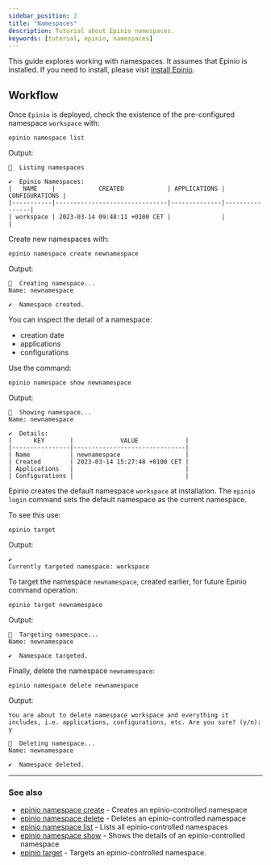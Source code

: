 ```yaml
---
sidebar_position: 2
title: "Namespaces"
description: Tutorial about Epinio namespaces.
keywords: [tutorial, epinio, namespaces]
---
```


This guide explores working with namespaces.
It assumes that Epinio is installed.
If you need to install, please visit
[install Epinio](docs/installation/install_epinio.md).


## Workflow

Once `Epinio` is deployed, check the existence of the pre-configured namespace `workspace` with:

```
epinio namespace list
```
Output:

```
🚢  Listing namespaces

✔️  Epinio Namespaces:
|   NAME    |            CREATED            | APPLICATIONS | CONFIGURATIONS |
|-----------|-------------------------------|--------------|----------------|
| workspace | 2023-03-14 09:48:11 +0100 CET |              |                |
```

Create new namespaces with: 
```
epinio namespace create newnamespace
```
Output:
```
🚢  Creating namespace...
Name: newnamespace

✔️  Namespace created.
```

You can inspect the detail of a namespace:

- creation date
- applications
- configurations

Use the command:

```
epinio namespace show newnamespace
```

Output:
```
🚢  Showing namespace...
Name: newnamespace

✔️  Details:
|      KEY       |             VALUE             |
|----------------|-------------------------------|
| Name           | newnamespace                  |
| Created        | 2023-03-14 15:27:48 +0100 CET |
| Applications   |                               |
| Configurations |                               |
```

Epinio creates the default namespace `workspace` at installation.
The `epinio login` command sets the default namespace as the current namespace.

To see this use:

```
epinio target
```

Output:
``` 
✔️  
Currently targeted namespace: workspace
```

To target the namespace `newnamespace`, created earlier, for future Epinio command operation:

```
epinio target newnamespace
```

Output:
```
🚢  Targeting namespace...
Name: newnamespace

✔️  Namespace targeted.
```

Finally, delete the namespace `newnamespace`:

```
epinio namespace delete newnamespace  
```

Output:
```
You are about to delete namespace workspace and everything it includes, i.e. applications, configurations, etc. Are you sure? (y/n): y

🚢  Deleting namespace...
Name: newnamespace

✔️  Namespace deleted.
```

---
### See also

* [epinio namespace create](references/commands/cli/namespace/epinio_namespace_create.md)    - Creates an epinio-controlled namespace
* [epinio namespace delete](references/commands/cli/namespace/epinio_namespace_delete.md)    - Deletes an epinio-controlled namespace
* [epinio namespace list](references/commands/cli/namespace/epinio_namespace_list.md)    - Lists all epinio-controlled namespaces
* [epinio namespace show](references/commands/cli/namespace/epinio_namespace_show.md)    - Shows the details of an epinio-controlled namespace
* [epinio target](references/commands/cli/epinio_target.md)  - Targets an epinio-controlled namespace.

